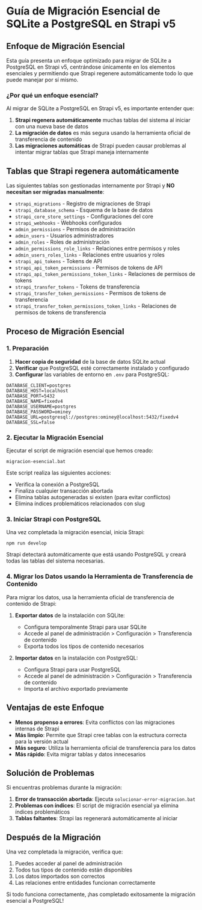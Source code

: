 # Guía de Migración Esencial de SQLite a PostgreSQL en Strapi v5

## Enfoque de Migración Esencial

Esta guía presenta un enfoque optimizado para migrar de SQLite a PostgreSQL en Strapi v5, centrándose únicamente en los elementos esenciales y permitiendo que Strapi regenere automáticamente todo lo que puede manejar por sí mismo.

### ¿Por qué un enfoque esencial?

Al migrar de SQLite a PostgreSQL en Strapi v5, es importante entender que:

1. **Strapi regenera automáticamente** muchas tablas del sistema al iniciar con una nueva base de datos
2. **La migración de datos** es más segura usando la herramienta oficial de transferencia de contenido
3. **Las migraciones automáticas** de Strapi pueden causar problemas al intentar migrar tablas que Strapi maneja internamente

## Tablas que Strapi regenera automáticamente

Las siguientes tablas son gestionadas internamente por Strapi y **NO necesitan ser migradas manualmente**:

- `strapi_migrations` - Registro de migraciones de Strapi
- `strapi_database_schema` - Esquema de la base de datos
- `strapi_core_store_settings` - Configuraciones del core
- `strapi_webhooks` - Webhooks configurados
- `admin_permissions` - Permisos de administración
- `admin_users` - Usuarios administradores
- `admin_roles` - Roles de administración
- `admin_permissions_role_links` - Relaciones entre permisos y roles
- `admin_users_roles_links` - Relaciones entre usuarios y roles
- `strapi_api_tokens` - Tokens de API
- `strapi_api_token_permissions` - Permisos de tokens de API
- `strapi_api_token_permissions_token_links` - Relaciones de permisos de tokens
- `strapi_transfer_tokens` - Tokens de transferencia
- `strapi_transfer_token_permissions` - Permisos de tokens de transferencia
- `strapi_transfer_token_permissions_token_links` - Relaciones de permisos de tokens de transferencia

## Proceso de Migración Esencial

### 1. Preparación

1. **Hacer copia de seguridad** de la base de datos SQLite actual
2. **Verificar** que PostgreSQL esté correctamente instalado y configurado
3. **Configurar** las variables de entorno en `.env` para PostgreSQL:

```
DATABASE_CLIENT=postgres
DATABASE_HOST=localhost
DATABASE_PORT=5432
DATABASE_NAME=fixedv4
DATABASE_USERNAME=postgres
DATABASE_PASSWORD=ominey
DATABASE_URL=postgresql://postgres:ominey@localhost:5432/fixedv4
DATABASE_SSL=false
```

### 2. Ejecutar la Migración Esencial

Ejecutar el script de migración esencial que hemos creado:

```
migracion-esencial.bat
```

Este script realiza las siguientes acciones:

- Verifica la conexión a PostgreSQL
- Finaliza cualquier transacción abortada
- Elimina tablas autogeneradas si existen (para evitar conflictos)
- Elimina índices problemáticos relacionados con slug

### 3. Iniciar Strapi con PostgreSQL

Una vez completada la migración esencial, inicia Strapi:

```
npm run develop
```

Strapi detectará automáticamente que está usando PostgreSQL y creará todas las tablas del sistema necesarias.

### 4. Migrar los Datos usando la Herramienta de Transferencia de Contenido

Para migrar los datos, usa la herramienta oficial de transferencia de contenido de Strapi:

1. **Exportar datos** de la instalación con SQLite:
   - Configura temporalmente Strapi para usar SQLite
   - Accede al panel de administración > Configuración > Transferencia de contenido
   - Exporta todos los tipos de contenido necesarios

2. **Importar datos** en la instalación con PostgreSQL:
   - Configura Strapi para usar PostgreSQL
   - Accede al panel de administración > Configuración > Transferencia de contenido
   - Importa el archivo exportado previamente

## Ventajas de este Enfoque

- **Menos propenso a errores**: Evita conflictos con las migraciones internas de Strapi
- **Más limpio**: Permite que Strapi cree tablas con la estructura correcta para la versión actual
- **Más seguro**: Utiliza la herramienta oficial de transferencia para los datos
- **Más rápido**: Evita migrar tablas y datos innecesarios

## Solución de Problemas

Si encuentras problemas durante la migración:

1. **Error de transacción abortada**: Ejecuta `solucionar-error-migracion.bat`
2. **Problemas con índices**: El script de migración esencial ya elimina índices problemáticos
3. **Tablas faltantes**: Strapi las regenerará automáticamente al iniciar

## Después de la Migración

Una vez completada la migración, verifica que:

1. Puedes acceder al panel de administración
2. Todos tus tipos de contenido están disponibles
3. Los datos importados son correctos
4. Las relaciones entre entidades funcionan correctamente

Si todo funciona correctamente, ¡has completado exitosamente la migración esencial a PostgreSQL!